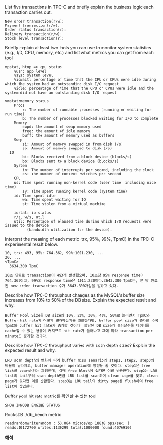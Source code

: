 List five transactions in TPC-C and briefly explain the business logic each transaction carries out.

``` 
New order transaction(r/w):
Payment transaction(r/w):
Order status transaction(r):
Delivery transaction(r/w):
Stock level transaction(r):
```

Briefly explain at least two tools you can use to monitor system statistics (e.g., I/O, CPU, memory, etc.) and list what metrics you can get from each tool

```
mpstat, htop => cpu status
	%usr: app level
	%sys: system level
	%iowait: percentage of time that the CPU or CPUs were idle during which the system had an outstanding disk I/O request
	%idle: percentage of time that the CPU or CPUs were idle and the system did not have an outstanding disk I/O request
	
vmstat:memory status
	Procs
		r: The number of runnable processes (running or waiting for run time)
		b: The number of processes blocked waiting for I/O to complete
	Memory
		swpd: the amount of swap memory used
		free: the amount of idle memory
		buff: the amount of memory used as buffers
	Swap
		si: Amount of memory swapped in from disk (/s)
		so: Amount of memory swapped to disk (/s)
  IO
		bi: Blocks received from a block device (blocks/s)
		bo: Blocks sent to a block device (blocks/s)
	System
		in: The number of interrupts per second, including the clock
		cs: The number of context switches per second
	CPU
    us: Time spent running non-kernel code (user time, including nice time)
		sy: Time spent running kernel code (system time)
    id: Time spent idle
		wa: Time spent waiting for IO
		st: Time stolen from a virtual machine
	
	iostat: io status
	r/s, w/s, util
	util: Percentage of elapsed time during which I/O requests were issued to the device 		  
	      (bandwidth utilization for the device).
```

Interpret the meaning of each metric (trx, 95%, 99%, TpmC) in the TPC-C experimental result below.

```shell
10, trx: 493, 95%: 764.362, 99%:1011.230, ...
20, ...
<TpmC>
  3634.300 TpmC
```

```
10초 단위로 transaction이 493개 발생했으며, 10초당 95% response time이 764.362이고, 99%의 response time은 1011.230이다.3643.300 TpmC는, 분 당 완료된 new order transaction 수가 3643.300개임을 말하고 있다.
```

Describe how TPC-C throughput changes as the MySQL's buffer size increases from 10% to 50% of the DB size. Explain the expected result and why.

``` 
Buffer Pool Size를 DB size의 10%, 20%, 30%, 40%, 50%로 늘리면서 TpmC와 Buffer hit rate가 어떻게 변화하는지를 관찰한다면, buffer pool size가 증가할 수록 TpmC와 buffer hit rate가 증가할 것이다. 할당된 DB size가 늘어날수록 데이터를 cache할 수 있는 용량이 커지므로 hit rate가 늘어나고 그에 따라 transaction per minute도 증가할 것이다.
```

Describe how TPC-C throughput varies with scan depth sizes? Explain the expected result and why.

```
LRU scan depth의 변화에 따라 buffer miss senario의 step1, step2, step3의 비율이 달라지고, buffer manager operation에 영향을 줄 것이다. step1은 free list를 search하는 과정인데, 이때 free block이 있다면 이를 반환한다. step2는 LRU list의 tail부터 scan depth만큼 LRU list를 scan하며 clean page를 찾고, clean page가 있다면 이를 반환한다. step3는 LRU tail의 dirty page를 flush하여 free list에 삽입한다.
```

Buffer pool hit rate metric를 확인할 수 있는 tool

```
SHOW INNODB ENGINE STATUS
```

RocksDB ./db_bench metric

```
readrandomwriterandom : 53.084 micros/op 18838 ops/sec; ( reads:10172700 writes:1130299 total:1000000 found:4076910)
```

**해석**

